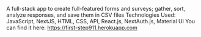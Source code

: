 A full-stack app to create full-featured forms and surveys; gather, sort, analyze responses, and save them in CSV files
Technologies Used: JavaScript, NextJS, HTML, CSS, API, React.js, NextAuth.js, Material UI
You can find it here: https://first-step911.herokuapp.com
